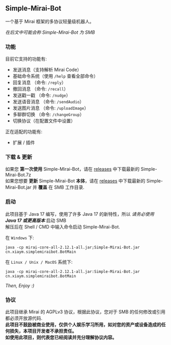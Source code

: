## Simple-Mirai-Bot
一个基于 Mirai 框架的多协议轻量级机器人。

*在后文中可能会称 Simple-Mirai-Bot 为 SMB*

### 功能
目前它支持的功能有:
 - 发送消息（支持解析 Mirai Code）
 - 基础命令系统（使用 `/help` 查看全部命令）
 - 回复消息 （命令: `/reply`）
 - 撤回消息 （命令: `/recall`）
 - 发送戳一戳 （命令: `/nudge`）
 - 发送语音消息 （命令: `/sendAudio`）
 - 发送图片消息 （命令: `/uploadImage`）
 - 多聊群切换 （命令: `/changeGroup`）
 - 切换协议（在配置文件中设置）

正在适配的功能有:
 - 扩展 / 插件

### 下载 & 更新
如果您 **第一次使用** Simple-Mirai-Bot，请在 [releases](https://github.com/XIAYM-gh/Simple-Mirai-Bot/releases/latest/) 中下载最新的 Simple-Mirai-Bot.7z <br>
如果您想要 **更新** Simple-Mirai-Bot **本体**，请在 [releases](https://github.com/XIAYM-gh/Simple-Mirai-Bot/releases/latest/) 中下载最新的 Simple-Mirai-Bot.jar 并 **覆盖** 在 SMB 工作目录.

### 启动
此项目基于 Java 17 编写，使用了许多 Java 17 的新特性，所以 *请务必使用 **Java 17 或更高版本*** 启动 SMB <br>
解压后在 Shell / CMD 中输入命令启动 Simple-Mirai-Bot.

在 `Windows` 下:
```batch
java -cp mirai-core-all-2.12.1-all.jar;Simple-Mirai-Bot.jar cn.xiaym.simplemiraibot.BotMain
```

在 `Linux / Unix / MacOS` 系统下:
```shell
java -cp mirai-core-all-2.12.1-all.jar:Simple-Mirai-Bot.jar cn.xiaym.simplemiraibot.BotMain
```

*Then, Enjoy :)*

### 协议
此项目继承 Mirai 的 AGPLv3 协议，根据此协议，您对于 SMB 的任何修改或引用都必须开放源代码. <br>
**此项目不鼓励被商业使用，仅供个人娱乐学习所用，如对您的资产或设备造成的任何损失，本项目开发者不承担责任。** <br>
**如使用此项目，则代表您已经阅读并充分理解协议内容。**
